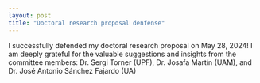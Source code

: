 ```yaml
---
layout: post
title: "Doctoral research proposal denfense"
---
```


I successfully defended my doctoral research proposal on May 28, 2024! I am deeply grateful for the valuable suggestions and insights from the committee members: Dr. Sergi Torner (UPF), Dr. Josafa Martín (UAM), and Dr. José Antonio Sánchez Fajardo (UA)
